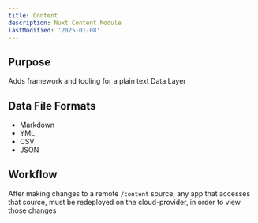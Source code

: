 ```yaml
---
title: Content
description: Nuxt Content Module
lastModified: '2025-01-08'
---
```


## Purpose

Adds framework and tooling for a plain text Data Layer

## Data File Formats

- Markdown
- YML
- CSV
- JSON

## Workflow

After making changes to a remote `/content` source, any app that accesses that source, must be redeployed on the cloud-provider, in order to view those changes
